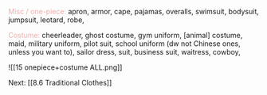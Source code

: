 <font color="F1ACAB">Misc / one-piece:</font>
apron, armor, cape, pajamas, overalls, swimsuit, bodysuit, jumpsuit, leotard, robe,

<font color="F1ACAB">Costume:</font>
cheerleader, ghost costume, gym uniform, \[animal\] costume, maid, military uniform, pilot suit, school uniform (dw not Chinese ones, unless you want to), sailor dress, suit, business suit, waitress, cowboy,

![[15 onepiece+costume ALL.png]]

Next: [[8.6 Traditional Clothes]]
